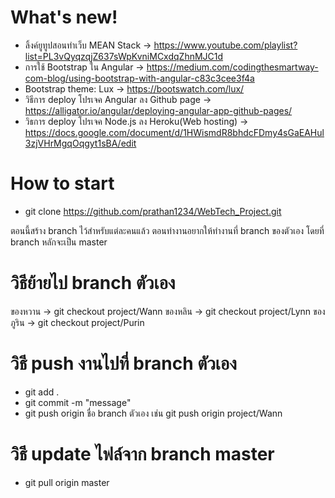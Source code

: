 # What's new!
- ลิ้งค์ยูทูปสอนทำเว็บ MEAN Stack -> https://www.youtube.com/playlist?list=PL3vQyqzqjZ637sWpKvniMCxdqZhnMJC1d
- การใช้ Bootstrap ใน Angular -> https://medium.com/codingthesmartway-com-blog/using-bootstrap-with-angular-c83c3cee3f4a
- Bootstrap theme: Lux -> https://bootswatch.com/lux/
- วิธีการ deploy โปรเจค Angular ลง Github page -> https://alligator.io/angular/deploying-angular-app-github-pages/
- วิธการ deploy โปรเจค Node.js ลง Heroku(Web hosting) -> https://docs.google.com/document/d/1HWismdR8bhdcFDmy4sGaEAHul3zjVHrMgqOqgyt1sBA/edit

# How to start
- git clone https://github.com/prathan1234/WebTech_Project.git

ตอนนี้สร้าง branch ไว้สำหรับแต่ละคนแล้ว ตอนทำงานอยากให้ทำงานที่ branch ของตัวเอง
โดยที่ branch หลักจะเป็น master

# วิธีย้ายไป branch ตัวเอง
ของหวาน -> git checkout project/Wann
ของหลิน -> git checkout project/Lynn
ของภูริน -> git checkout project/Purin

# วิธี push งานไปที่ branch ตัวเอง
- git add .
- git commit -m "message"
- git push origin ชื่อ branch ตัวเอง เช่น git push origin project/Wann

# วิธี update ไฟล์จาก branch master
- git pull origin master
